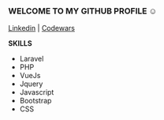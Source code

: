### WELCOME TO MY GITHUB PROFILE :relaxed:

[Linkedin](https://www.linkedin.com/in/manuelbosi/) | [Codewars](https://www.codewars.com/users/manuelbosi/badges/large)

**SKILLS**
- Laravel
- PHP
- VueJs
- Jquery
- Javascript
- Bootstrap
- CSS

